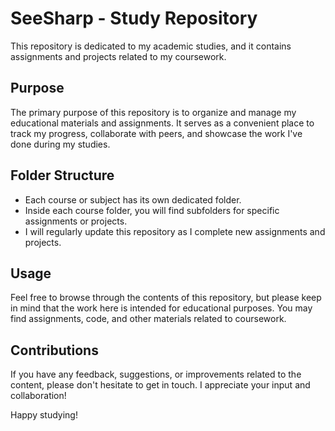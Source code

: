 # SeeSharp - Study Repository

This repository is dedicated to my academic studies, and it contains assignments and projects related to my coursework. 

## Purpose

The primary purpose of this repository is to organize and manage my educational materials and assignments. It serves as a convenient place to track my progress, collaborate with peers, and showcase the work I've done during my studies.

## Folder Structure

- Each course or subject has its own dedicated folder.
- Inside each course folder, you will find subfolders for specific assignments or projects.
- I will regularly update this repository as I complete new assignments and projects.

## Usage

Feel free to browse through the contents of this repository, but please keep in mind that the work here is intended for educational purposes. You may find assignments, code, and other materials related to coursework.

## Contributions

If you have any feedback, suggestions, or improvements related to the content, please don't hesitate to get in touch. I appreciate your input and collaboration!

Happy studying!
